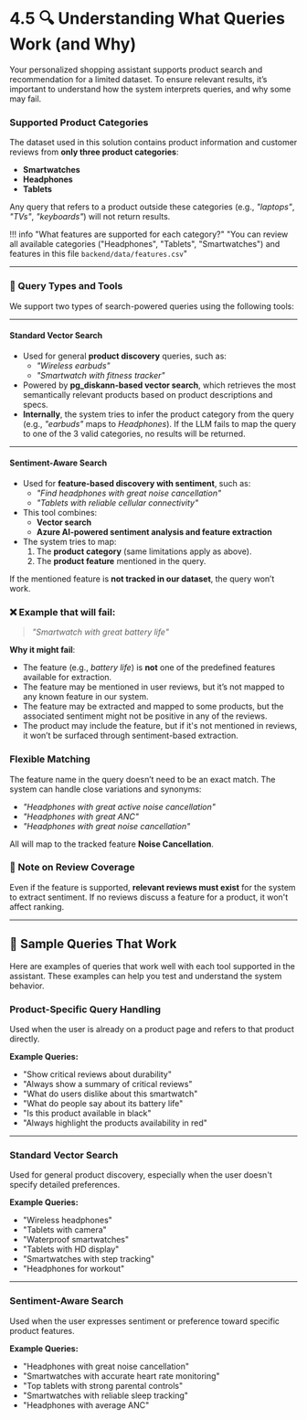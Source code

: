 # 4.5 🔍 Understanding What Queries Work (and Why)

Your personalized shopping assistant supports product search and recommendation for a limited dataset. To ensure relevant results, it’s important to understand how the system interprets queries, and why some may fail.

### Supported Product Categories

The dataset used in this solution contains product information and customer reviews from **only three product categories**:

- **Smartwatches**
- **Headphones**
- **Tablets**

Any query that refers to a product outside these categories (e.g., *"laptops"*, *"TVs"*, *"keyboards"*) will not return results.

!!! info "What features are supported for each category?"
    "You can review all available categories ("Headphones", "Tablets", "Smartwatches") and features in this file `backend/data/features.csv`"

---

### 🔎 Query Types and Tools

We support two types of search-powered queries using the following tools:

---

#### **Standard Vector Search**

- Used for general **product discovery** queries, such as:
    - *"Wireless earbuds"*
    - *"Smartwatch with fitness tracker"*
- Powered by **pg_diskann-based vector search**, which retrieves the most semantically relevant products based on product descriptions and specs.
- **Internally**, the system tries to infer the product category from the query (e.g., *"earbuds"* maps to *Headphones*). If the LLM fails to map the query to one of the 3 valid categories, no results will be returned.

---

#### **Sentiment-Aware Search**

- Used for **feature-based discovery with sentiment**, such as:
    - *"Find headphones with great noise cancellation"*
    - *"Tablets with reliable cellular connectivity"*
- This tool combines:
    - **Vector search**
    - **Azure AI-powered sentiment analysis and feature extraction**
- The system tries to map:
    1. The **product category** (same limitations apply as above).
    2. The **product feature** mentioned in the query.

If the mentioned feature is **not tracked in our dataset**, the query won’t work.

### ❌ Example that will fail:

> *"Smartwatch with great battery life"*

**Why it might fail**:

- The feature (e.g., *battery life*) is **not** one of the predefined features available for extraction.  
- The feature may be mentioned in user reviews, but it’s not mapped to any known feature in our system.  
- The feature may be extracted and mapped to some products, but the associated sentiment might not be positive in any of the reviews.
- The product may include the feature, but if it's not mentioned in reviews, it won’t be surfaced through sentiment-based extraction.


### Flexible Matching

The feature name in the query doesn’t need to be an exact match. The system can handle close variations and synonyms:

- *"Headphones with great active noise cancellation"*
- *"Headphones with great ANC"*
- *"Headphones with great noise cancellation"*

All will map to the tracked feature **Noise Cancellation**. 

### 📌 Note on Review Coverage

Even if the feature is supported, **relevant reviews must exist** for the system to extract sentiment. If no reviews discuss a feature for a product, it won't affect ranking.

---

## 🧪 Sample Queries That Work

Here are examples of queries that work well with each tool supported in the assistant. These examples can help you test and understand the system behavior.

### Product-Specific Query Handling

Used when the user is already on a product page and refers to that product directly.

**Example Queries:**

- "Show critical reviews about durability"
- "Always show a summary of critical reviews"
- "What do users dislike about this smartwatch"
- "What do people say about its battery life"
- "Is this product available in black"
- "Always highlight the products availability in red"

---

### Standard Vector Search

Used for general product discovery, especially when the user doesn't specify detailed preferences.

**Example Queries:**

- "Wireless headphones"
- "Tablets with camera"
- "Waterproof smartwatches"
- "Tablets with HD display"
- "Smartwatches with step tracking"
- "Headphones for workout"

---

### Sentiment-Aware Search

Used when the user expresses sentiment or preference toward specific product features.

**Example Queries:**

- "Headphones with great noise cancellation"
- "Smartwatches with accurate heart rate monitoring"
- "Top tablets with strong parental controls"
- "Smartwatches with reliable sleep tracking"
- "Headphones with average ANC"

